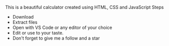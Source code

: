 This is a beautiful calculator created using HTML, CSS and JavaScript 
Steps
- Download
- Extract files
- Open with VS Code or any editor of your choice 
- Edit or use to your taste.
- Don't forget to give me a follow and a star
